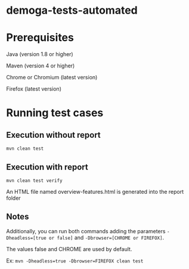 # demoga-tests-automated

# Prerequisites
Java (version 1.8 or higher)

Maven (version 4 or higher)

Chrome or Chromium (latest version)

Firefox (latest version)

# Running test cases

## Execution without report
`mvn clean test`

## Execution with report
`mvn clean test verify`

An HTML file named overview-features.html is generated into the report folder

## Notes
Additionally, you can run both commands adding the parameters `-Dheadless=[true or false]` and `-Dbrowser=[CHROME or FIREFOX]`.

The values false and CHROME are used by default.

Ex: `mvn -Dheadless=true -Dbrowser=FIREFOX clean test`

